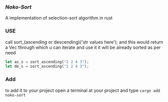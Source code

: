 ### ***Noko-Sort***
A implementation of selection-sort algorithm in rust

### USE
call sort_(ascending or descending)('str values here');
and this would return a Vec<i128> through which u can iterate and use it it will be already sorted as per need
```rust
let as_s = sort_ascending("1 2 4 3");
let de_s = sort_ascending("1 2 4 3");
```

### Add
to add it to your project open a terminal at your project and type ```cargo add noko-sort```
